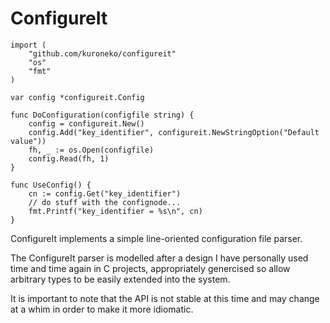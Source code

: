 # ConfigureIt

	import (
		"github.com/kuroneko/configureit"
		"os"
		"fmt"
	)
	
	var config *configureit.Config
	
	func DoConfiguration(configfile string) {
		config = configureit.New()
		config.Add("key_identifier", configureit.NewStringOption("Default value"))
		fh, _ := os.Open(configfile)
		config.Read(fh, 1)
	}
	
	func UseConfig() {
		cn := config.Get("key_identifier")
		// do stuff with the confignode...
		fmt.Printf("key_identifier = %s\n", cn)
	}

ConfigureIt implements a simple line-oriented configuration file
parser.

The ConfigureIt parser is modelled after a design I have personally
used time and time again in C projects, appropriately genercised so
allow arbitrary types to be easily extended into the system.

It is important to note that the API is not stable at this time and
may change at a whim in order to make it more idiomatic.


